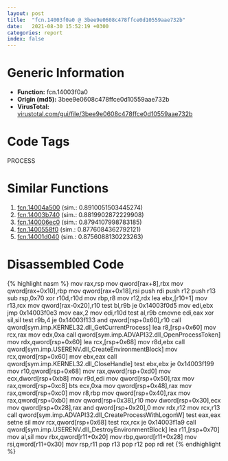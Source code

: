 ```yaml
---
layout: post
title:  "fcn.14003f0a0 @ 3bee9e0608c478ffce0d10559aae732b"
date:   2021-08-30 15:52:19 +0300
categories: report
index: false
---
```


# Generic Information
- **Function:** fcn.14003f0a0
- **Origin (md5):** 3bee9e0608c478ffce0d10559aae732b
- **VirusTotal:** [virustotal.com/gui/file/3bee9e0608c478ffce0d10559aae732b][virustotal_ref]

# Code Tags
<span class="tag" id="PROCESS">PROCESS</span>


# Similar Functions

1. [fcn.14004a500][similar_1_ref] (sim.: 0.8910051503445274)
2. [fcn.14003b740][similar_2_ref] (sim.: 0.8819902872229908)
3. [fcn.140006ec0][similar_3_ref] (sim.: 0.8794107998783185)
4. [fcn.1400558f0][similar_4_ref] (sim.: 0.8776084362792121)
5. [fcn.14001d040][similar_5_ref] (sim.: 0.8756088130223263)


# Disassembled Code

{% highlight nasm %}
mov rax,rsp
mov qword[rax+8],rbx
mov qword[rax+0x10],rbp
mov qword[rax+0x18],rsi
push rdi
push r12
push r13
sub rsp,0x70
xor r10d,r10d
mov rbp,r8
mov r12,rdx
lea ebx,[r10+1]
mov r13,rcx
mov qword[rax-0x20],r10
test bl,r9b
je 0x14003f0d5
mov edi,ebx
jmp 0x14003f0e3
mov eax,2
mov edi,r10d
test al,r9b
cmovne edi,eax
xor sil,sil
test r9b,4
je 0x14003f133
and qword[rsp+0x60],r10
call qword[sym.imp.KERNEL32.dll_GetCurrentProcess]
lea r8,[rsp+0x60]
mov rcx,rax
mov edx,0xa
call qword[sym.imp.ADVAPI32.dll_OpenProcessToken]
mov rdx,qword[rsp+0x60]
lea rcx,[rsp+0x68]
mov r8d,ebx
call qword[sym.imp.USERENV.dll_CreateEnvironmentBlock]
mov rcx,qword[rsp+0x60]
mov ebx,eax
call qword[sym.imp.KERNEL32.dll_CloseHandle]
test ebx,ebx
je 0x14003f199
mov r10,qword[rsp+0x68]
mov rax,qword[rsp+0xd0]
mov ecx,dword[rsp+0xb8]
mov r9d,edi
mov qword[rsp+0x50],rax
mov rax,qword[rsp+0xc8]
bts ecx,0xa
mov qword[rsp+0x48],rax
mov rax,qword[rsp+0xc0]
mov r8,rbp
mov qword[rsp+0x40],rax
mov rax,qword[rsp+0xb0]
mov qword[rsp+0x38],r10
mov dword[rsp+0x30],ecx
mov qword[rsp+0x28],rax
and qword[rsp+0x20],0
mov rdx,r12
mov rcx,r13
call qword[sym.imp.ADVAPI32.dll_CreateProcessWithLogonW]
test eax,eax
setne sil
mov rcx,qword[rsp+0x68]
test rcx,rcx
je 0x14003f1a9
call qword[sym.imp.USERENV.dll_DestroyEnvironmentBlock]
lea r11,[rsp+0x70]
mov al,sil
mov rbx,qword[r11+0x20]
mov rbp,qword[r11+0x28]
mov rsi,qword[r11+0x30]
mov rsp,r11
pop r13
pop r12
pop rdi
ret 
{% endhighlight %}


[similar_1_ref]: /report/fcn.14004a500@3bee9e0608c478ffce0d10559aae732b
[similar_2_ref]: /report/fcn.14003b740@3bee9e0608c478ffce0d10559aae732b
[similar_3_ref]: /report/fcn.140006ec0@72082bb1b08918279d6780845b69f5ff
[similar_4_ref]: /report/fcn.1400558f0@3bee9e0608c478ffce0d10559aae732b
[similar_5_ref]: /report/fcn.14001d040@a5e8b4820319974b4ce1027132e98e27
[virustotal_ref]: https://www.virustotal.com/gui/file/3bee9e0608c478ffce0d10559aae732b